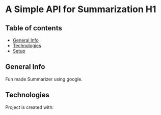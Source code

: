 # A Simple API for Summarization H1

## Table of contents
* [General Info](#general-Info)
* [Technologies](#technologies)
* [Setup](#setup)

## General Info
Fun made Summarizer using google.

## Technologies
Project is created with:



